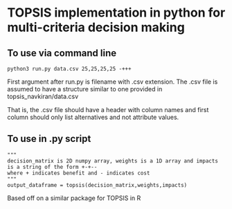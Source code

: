 # TOPSIS implementation in python for multi-criteria decision making

## To use via command line
`python3 run.py data.csv 25,25,25,25 -+++`

First argument after run.py is filename with .csv extension. The .csv file is assumed to have a structure similar to one provided in topsis_navkiran/data.csv

That is, the .csv file should have a header with column names and first column should only list alternatives and not attribute values.

## To use in .py script
```from topsis_navkiran import topsis
"""
decision_matrix is 2D numpy array, weights is a 1D array and impacts is a string of the form +-+-- 
where + indicates benefit and - indicates cost
"""
output_dataframe = topsis(decision_matrix,weights,impacts)
```
Based off on a similar package for TOPSIS in R
